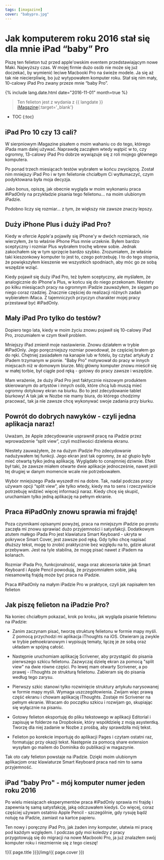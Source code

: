 ```yaml
---
tags: [imagazine]
cover: "babypro.jpg"
---
```


# Jak komputerem roku 2016 stał się dla mnie iPad “baby” Pro

Piszę ten felieton tuż przed apple'owskim eventem przedstawiającym nowe Maki. Najwyższy czas. W mojej firmie dużo osób nie może się już doczekać, by wymienić leciwe Macbooki Pro na świeże modele. Ja się aż tak nie niecierpliwię, bo już wytypowałem komputer roku. Stał się nim mały, 10-calowy iPad Pro zwany przeze mnie “baby Pro”.

<!--More-->

{% include lang.date.html date="2016-11-01" month=true %}

> Ten felieton jest z wydania z {{ langdate }} [iMagazine](https://imagazine.pl){:target='_blank'}

* TOC
{:toc}

## iPad Pro 10 czy 13 cali?

W sierpniowym iMagazine pisałem o moim wahaniu co do tego, którego iPada mam dalej używać. Naprawdę zacząłem wtedy wątpić w to, czy ogromny, 13-calowy iPad Pro dobrze wywiązuje się z roli mojego głównego komputera.

Po ponad trzech miesiącach testów wybrałem w końcu zwycięzcę. Został nim mniejszy iPad Pro i w tym felietonie chciałbym Ci wytłumaczyć, czym podyktowana była moja decyzja.

Jako bonus, opiszę, jak obecnie wygląda w moim wykonaniu praca #iPadOnly na przykładzie pisania tego felietonu... na moim ulubionym iPadzie.

Podobno liczy się rozmiar... z tym, że większy nie zawsze znaczy lepszy.

## Duży iPhone Plus i duży iPad Pro?

Kiedy w ofercie Apple'a pojawiły się iPhone'y w dwóch rozmiarach, nie wierzyłem, że to właśnie iPhone Plus mnie urzeknie. Byłem bardzo sceptyczny i rozmiar Plus wybrałem trochę wbrew sobie. Jednak zakochałem się w tym sprzęcie bardzo szybko. Zrozumiałem, że właśnie taki kieszonkowy komputer to jest to, czego potrzebuję. I to do tego stopnia, że powiększyłem kieszenie we wszystkich spodniach, aby móc go ze sobą wszędzie wziąć.

Kiedy pojawił się duży iPad Pro, też byłem sceptyczny, ale myślałem, że analogicznie do iPhone'a Plus, w końcu się do niego przekonam. Niestety po kilku miesiącach pracy na ogromnym iPadzie zauważyłem, że sięgam po niego coraz rzadziej. Znacznie częściej do realizacji różnych zadań wybierałem iMaca. Z tajemniczych przyczyn charakter mojej pracy przestawał być #iPadOnly.

## Mały iPad Pro tylko do testów?

Dopiero tego lata, kiedy w moim życiu znowu pojawił się 10-calowy iPad Pro, zrozumiałem w czym tkwił problem.

Mniejszy iPad zmienił moje nastawienie. Znowu działałem w trybie #iPadOnly. Jego poręczniejszy rozmiar powodował, że częściej brałem go do ręki. Chętniej zasiadałem na kanapie lub w fotelu, by czytać artykuły z iPadem trzymanym w pionie. "Baby Pro" motywował do pracy w innych miejscach niż w domowym biurze. Mój główny komputer znowu mieścił się w małej torbie, był ciągle pod ręką - gotowy do pracy zawsze i wszędzie.

Mam wrażenie, że duży iPad Pro jest faktycznie niszowym produktem skierowanym do artystów i innych osób, które chcą lub muszą mieć ogromny dotykowy ekran na biurku. Bo to jest zdecydowanie tablet biurkowy! A tak jak w Nozbe nie mamy biura, do którego chodzimy pracować, tak ja nie zawsze chcę wykonywać swoje zadania przy biurku.

## Powrót do dobrych nawyków - czyli jedna aplikacja naraz!

Uważam, że Apple zdecydowanie usprawnił pracę na iPadzie przez wprowadzenie “split view”, czyli możliwości dzielenia ekranu.

Niestety zauważyłem, że na dużym iPadzie Pro zdecydowanie nadużywałem tej funkcji. Jego ekran jest tak ogromny, że aż głupio było mieć otwartą tylko jedną aplikację. Wyglądało to conajmniej dziwnie. Efekt był taki, że zawsze miałem otwarte dwie aplikacje jednocześnie, nawet jeśli tej drugiej w danym momencie wcale nie potrzebowałem.

Wybór mniejszego iPada wyszedł mi na dobre. Tak, nadal podczas pracy używam opcji “split view”, ale tylko wtedy, kiedy ma to sens i rzeczywiście potrzebuję widzieć więcej informacji naraz. Kiedy chcę się skupić, uruchamiam tylko jedną aplikację na pełnym ekranie.

## Praca #iPadOnly znowu sprawia mi frajdę!

Poza czynnikami opisanymi powyżej, praca na mniejszym iPadzie po prostu zaczęła mi znowu sprawiać dużo przyjemności i satysfakcji. Dodatkowym atutem małego iPada Pro jest klawiatura Smart Keyboard - ukryta w pokrywce Smart Cover, jest zawsze pod ręką. Gdy tylko chcę napisać dłuższy tekst, mogę to zrobić praktycznie bez względu na to, gdzie akurat przebywam. Jest na tyle stabilna, że mogę pisać nawet z iPadem na kolanach.

Rozmiar iPada Pro, funkcjonalność, waga oraz akcesoria takie jak Smart Keyboard i Apple Pencil powodują, że przypomniałem sobie, jaką niesamowitą frajdą może być praca na iPadzie.

Praca #iPadOnly na małym iPadzie Pro w praktyce, czyli jak napisałem ten felieton

## Jak piszę felieton na iPadzie Pro?

Na koniec chciałbym pokazać, krok po kroku, jak wygląda pisanie felietonu na iPadzie:

- Zanim zaczynam pisać, tworzę strukturę felietonu w formie mapy myśli. Z pomocą przychodzi mi aplikacja iThoughts na iOS. Otwieram ją zwykle w trybie pełnoekranowym i wypisuję tematy, łączę je ze sobą oraz układam w spójną całość.

- Następnie uruchomiam aplikację Scrivener, aby przystąpić do pisania pierwszego szkicu felietonu. Zazwyczaj dzielę ekran za pomocą "split view" na dwie równe części. Po lewej mam otwarty Scrivener, a po prawej - iThoughts ze strukturą felietonu. Zabieram się do pisania według tego zarysu.

- Pierwszy szkic stanowi tylko rozwinięcie struktury artykułu narysowanej w formie mapy myśli. Wymaga uszczegółowienia. Zwijam więc prawą część ekranu i chowam aplikację iThoughts. Zostaje mi Scrivener na pełnym ekranie. Wracam do początku szkicu i rozwijam go, skupiając się wyłącznie na pisaniu.

- Gotowy felieton eksportuję do pliku tekstowego w aplikacji Editorial i zapisuję w folderze na Dropboksie, który współdzielę z moją asystentką. Tworzę dla niej zadanie w Nozbe z prośbą, aby sprawdziła mój tekst.

- Felieton po korekcie importuję do aplikacji Pages i czytam ostatni raz, formatując przy okazji tekst. Następnie za pomocą share extension wysyłam go mailem do Dominika do publikacji w magazynie.

Tak oto cały felieton powstaje na iPadzie. Dzięki moim ulubionym aplikacjom oraz klawiaturze Smart Keyboard praca nad nim to sama przyjemność.

## iPad “baby Pro" - mój komputer numer jeden roku 2016

Po wielu miesiącach eksperymentów praca #iPadOnly sprawia mi frajdę i zapewnia tę samą satysfakcję, jaką odczuwałem kiedyś. Co więcej, coraz częściej używam ostatnio Apple Pencil - szczególnie, gdy rysuję bądź notuję na iPadzie, zamiast na kartce papieru.

Ten nowy i poręczny iPad Pro, jak żaden inny komputer, ułatwia mi pracę pod każdym względem. I podczas gdy moi koledzy z pracy przygotowują się do migracji na nowe Macbooki Pro, ja już znalazłem swój komputer roku i niezmiernie się z tego cieszę!

![{{ page.title }}](/img/{{ page.cover }})

[n]: https://nozbe.com/pl/?a=mike
[np]: https://nozbe.com/pl/personal/?a=mike